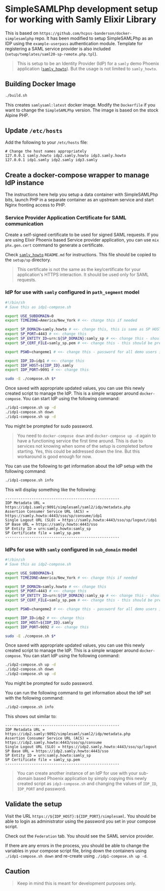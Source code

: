 # SimpleSAMLPhp development setup for working with Samly Elixir Library

This is based on `https://github.com/hcpss-banderson/docker-simplesamlphp`
repo. It has been modified to setup SimpleSAMLPhp as an IDP using the
`example-userpass` authentication module. Template for registering a SAML
service provider is also included (`setup/templates/saml20-sp-remote.php.tpl`).

> This is setup to be an Identity Provider (IdP) for a `samly` demo Phoenix
> application ([`samly_howto`](https://github.com/handnot2/samly_howto)).
> But the usage is not limited to `samly_howto`.

## Building Docker Image

```sh
./build.sh
```

This creates `samlysaml:latest` docker image. Modify the `Dockerfile` if you
want to change the `SimpleSAMLPhp` version. The image is based on the stock
Alpine PHP.

## Update `/etc/hosts`

Add the following to your `/etc/hosts` file:

```
# Change the host names appropriately
127.0.0.1 samly.howto idp2.samly.howto idp3.samly.howto
127.0.0.1 idp1.samly idp2.samly idp3.samly
```

## Create a docker-compose wrapper to manage IdP instance

The instructions here help you setup a data container with SimpleSAMLPhp bits, launch PHP
in a separate container as an upstream service and start Nginx fronting
access to PHP.

### Service Provider Application Certificate for SAML communication

Create a self-signed certificate to be used for signed SAML requests. If you are using
Elixir Phoenix based Service provider application, you can use `mix phx.gen.cert`
command to generate a certificate.

Check [`samly_howto`](https://github.com/handnot2/samly_howto) `README.md`
for instructions. This file should be copied to the `setup/sp` directory.

> This certificate is not the same as the key/certificate for your application's
> HTTPS interaction. It should be used only for SAML requests. 

### IdP for use with `samly` configured in `path_segment` model

```sh
#!/bin/sh
# Save this as idp1-compose.sh

export USE_SUBDOMAIN=0
export TIMEZONE=America/New_York # <<- change this if needed

export SP_DOMAIN=samly.howto # <<- change this, this is same as SP HOST in path_segment model
export SP_PORT=4443 # <<- change this
export SP_ENTITY_ID=urn:${SP_DOMAIN}:samly_sp # <<- change this - should match what is in samly config
export SP_CERT_FILE=samly_sp.pem # <<- change this - this should be present in ./setup/sp folder

export PSWD=changeme1 # <<- change this - password for all demo users in ./setup/templates/params.tpl

export IDP_ID=idp1 # <<- change this
export IDP_HOST=${IDP_ID}.samly
export IDP_PORT=9091 # <<- change this

sudo -E ./compose.sh $*
```

Once saved with appropriate updated values, you can use this newly created script to manage the IdP.
This is a simple wrapper around `docker-compose`. You can start IdP using the following command:

```sh
./idp1-compose.sh up -d
./idp1-compose.sh down
./idp1-compose.sh up -d
```

You might be prompted for sudo password.

> You need to `docker-compose down` and `docker-compose up -d` again to
> have a functioning service the first time around. This is due to services
> not knowing when some of the setup is completed before starting. Yes, this
> could be addressed down the line. But this workaround is good enough for now.

You can use the following to get information about the IdP setup with the following command:

```sh
./idp1-compose.sh info
```

This will display something like the following:

```
----------------------------------------------------
IDP Metadata URL = https://idp1.samly:9091/simplesaml/saml2/idp/metadata.php
Assertion Consumer Service URL (ACS) = https://samly.howto:4443/sso/sp/consume/idp1
Single Logout URL (SLO) = https://samly.howto:4443/sso/sp/logout/idp1
SP Base URL = https://samly.howto:4443/sso
SP Entity ID = urn:samly.howto:samly_sp
SP Certificate file = samly_sp.pem
----------------------------------------------------
```

### IdPs for use with `samly` configured in `sub_domain` model

```sh
#!/bin/sh
# Save this as idp2-compose.sh

export USE_SUBDOMAIN=1
export TIMEZONE=America/New_York # <<- change this if needed

export SP_DOMAIN=samly.howto # <<- change this
export SP_PORT=4443 # <<- change this
export SP_ENTITY_ID=urn:${SP_DOMAIN}:samly_sp # <<- change this - should match what is in samly config
export SP_CERT_FILE=samly_sp.pem # <<- change this - this should be present in ./setup/sp folder

export PSWD=changeme2 # <<- change this - password for all demo users in ./setup/templates/params.tpl

export IDP_ID=idp2 # <<- change this
export IDP_HOST=${IDP_ID}.samly
export IDP_PORT=9092 # <<- change this

sudo -E ./compose.sh $*
```

Once saved with appropriate updated values, you can use this newly created script to manage the IdP.
This is a simple wrapper around `docker-compose`. You can start IdP using the following command:

```sh
./idp2-compose.sh up -d
./idp2-compose.sh down
./idp2-compose.sh up -d
```

You might be prompted for sudo password.

You can run the following command to get information about the IdP set with the following command:

```sh
./idp2-compose.sh info
```

This shows out similar to:

```
----------------------------------------------------
IDP Metadata URL = https://idp2.samly:9092/simplesaml/saml2/idp/metadata.php
Assertion Consumer Service URL (ACS) = https://idp2.samly.howto:4443/sso/sp/consume
Single Logout URL (SLO) = https://idp2.samly.howto:4443/sso/sp/logout
SP Base URL = https://idp2.samly.howto:4443/sso
SP Entity ID = urn:samly.howto:samly_sp
SP Certificate file = samly_sp.pem
----------------------------------------------------
```

> You can create another instance of an IdP for use with your sub-domain based Phoenix application
> by simply copying this newly created script as `idp3-compose.sh` and changing the values of
> `IDP_ID`, `IDP_PORT` and password.

## Validate the setup

Visit the URL `https://${IDP_HOST}:${IDP_PORT}/simplesaml`. You should be able to login
as administrator using the password you set in your compose script.

Check out the `Federation` tab. You should see the SAML service provider.

If there are any errors in the process, you should be able to change the
variables in your compose script file, bring down the containers
using `./idp1-compose.sh down` and re-create using `./idp1-compose.sh up -d`.

## Caution

> Keep in mind this is meant for development purposes only.
